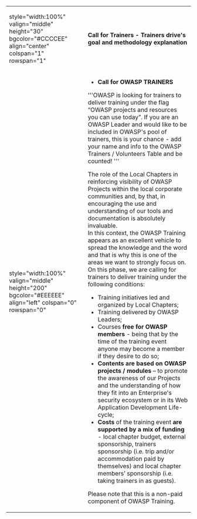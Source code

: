 <table>
<tbody>
<tr class="odd">
<td><p>style="width:100%" valign="middle" height="30" bgcolor="#CCCCEE" align="center" colspan="1" rowspan="1"</p></td>
<td><p><strong>Call for Trainers - Trainers drive's goal and methodology explanation</strong></p></td>
</tr>
<tr class="even">
<td><p>style="width:100%" valign="middle" height="200" bgcolor="#EEEEEE" align="left" colspan="0" rowspan="0"</p></td>
<td><ul>
<li><strong>Call for OWASP TRAINERS</strong><br />
</li>
</ul>
<p>'''OWASP is looking for trainers to deliver training under the flag “OWASP projects and resources you can use today”. If you are an OWASP Leader and would like to be included in OWASP's pool of trainers, this is your chance - add your name and info to the OWASP Trainers / Volunteers Table and be counted! '''</p>
<p>The role of the Local Chapters in reinforcing visibility of OWASP Projects within the local corporate communities and, by that, in encouraging the use and understanding of our tools and documentation is absolutely invaluable.<br />
In this context, the OWASP Training appears as an excellent vehicle to spread the knowledge and the word and that is why this is one of the areas we want to strongly focus on.<br />
On this phase, we are calling for trainers to deliver training under the following conditions:</p>
<ul>
<li>Training initiatives led and organized by Local Chapters;</li>
<li>Training delivered by OWASP Leaders;</li>
<li>Courses <strong>free for OWASP members</strong> - being that by the time of the training event anyone may become a member if they desire to do so;</li>
<li><strong>Contents are based on OWASP projects / modules</strong> – to promote the awareness of our Projects and the understanding of how they fit into an Enterprise's security ecosystem or in its Web Application Development Life-cycle;</li>
<li><strong>Costs</strong> of the training event <strong>are supported by a mix of funding</strong> - local chapter budget, external sponsorship, trainers sponsorship (i.e. trip and/or accommodation paid by themselves) and local chapter members’ sponsorship (i.e. taking trainers in as guests).</li>
</ul>
<p>Please note that this is a non-paid component of OWASP Training.</p></td>
</tr>
</tbody>
</table>